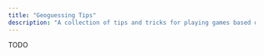 ```yaml
---
title: "Geoguessing Tips"
description: "A collection of tips and tricks for playing games based on Google Street View, such as GeoGuessr"
---
```


TODO